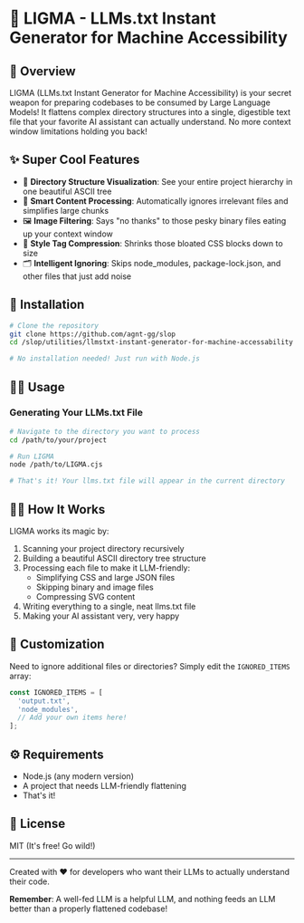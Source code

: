 # 🤖 LIGMA - LLMs.txt Instant Generator for Machine Accessibility

## 🌟 Overview
LIGMA (LLMs.txt Instant Generator for Machine Accessibility) is your secret weapon for preparing codebases to be consumed by Large Language Models! It flattens complex directory structures into a single, digestible text file that your favorite AI assistant can actually understand. No more context window limitations holding you back!

## ✨ Super Cool Features

- 📂 **Directory Structure Visualization**: See your entire project hierarchy in one beautiful ASCII tree
- 📄 **Smart Content Processing**: Automatically ignores irrelevant files and simplifies large chunks
- 🖼️ **Image Filtering**: Says "no thanks" to those pesky binary files eating up your context window
- 💪 **Style Tag Compression**: Shrinks those bloated CSS blocks down to size
- 🗂️ **Intelligent Ignoring**: Skips node_modules, package-lock.json, and other files that just add noise

## 🚀 Installation

```bash
# Clone the repository
git clone https://github.com/agnt-gg/slop
cd /slop/utilities/llmstxt-instant-generator-for-machine-accessability

# No installation needed! Just run with Node.js
```

## 🏃‍♂️ Usage

### Generating Your LLMs.txt File

```bash
# Navigate to the directory you want to process
cd /path/to/your/project

# Run LIGMA
node /path/to/LIGMA.cjs

# That's it! Your llms.txt file will appear in the current directory
```

## 🧙‍♂️ How It Works

LIGMA works its magic by:

1. Scanning your project directory recursively
2. Building a beautiful ASCII directory tree structure
3. Processing each file to make it LLM-friendly:
   - Simplifying CSS and large JSON files
   - Skipping binary and image files
   - Compressing SVG content
4. Writing everything to a single, neat llms.txt file
5. Making your AI assistant very, very happy

## 🔧 Customization

Need to ignore additional files or directories? Simply edit the `IGNORED_ITEMS` array:

```javascript
const IGNORED_ITEMS = [
  'output.txt',
  'node_modules',
  // Add your own items here!
];
```

## ⚙️ Requirements

- Node.js (any modern version)
- A project that needs LLM-friendly flattening
- That's it!

## 📜 License

MIT (It's free! Go wild!)

---

Created with ❤️ for developers who want their LLMs to actually understand their code.

**Remember**: A well-fed LLM is a helpful LLM, and nothing feeds an LLM better than a properly flattened codebase!
